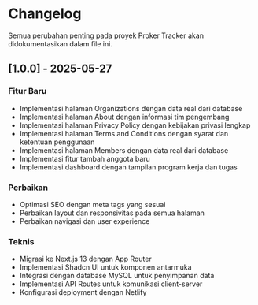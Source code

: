 # Changelog

Semua perubahan penting pada proyek Proker Tracker akan didokumentasikan dalam file ini.

## [1.0.0] - 2025-05-27

### Fitur Baru
- Implementasi halaman Organizations dengan data real dari database
- Implementasi halaman About dengan informasi tim pengembang
- Implementasi halaman Privacy Policy dengan kebijakan privasi lengkap
- Implementasi halaman Terms and Conditions dengan syarat dan ketentuan penggunaan
- Implementasi halaman Members dengan data real dari database
- Implementasi fitur tambah anggota baru
- Implementasi dashboard dengan tampilan program kerja dan tugas

### Perbaikan
- Optimasi SEO dengan meta tags yang sesuai
- Perbaikan layout dan responsivitas pada semua halaman
- Perbaikan navigasi dan user experience

### Teknis
- Migrasi ke Next.js 13 dengan App Router
- Implementasi Shadcn UI untuk komponen antarmuka
- Integrasi dengan database MySQL untuk penyimpanan data
- Implementasi API Routes untuk komunikasi client-server
- Konfigurasi deployment dengan Netlify
